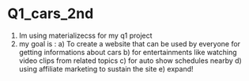 # Q1_cars_2nd


1. Im using materializecss for my q1 project
2. my goal is :
a) To create a website that can be used by everyone for getting informations about cars
b) for entertainments like watching video clips from related topics
c) for auto show schedules nearby
d)  using affiliate marketing to sustain the site
e) expand!
